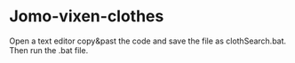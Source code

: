 # Jomo-vixen-clothes
Open a text editor copy&past the code and save the file as clothSearch.bat. Then run the .bat file.
